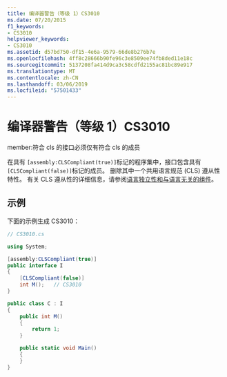 ```yaml
---
title: 编译器警告（等级 1）CS3010
ms.date: 07/20/2015
f1_keywords:
- CS3010
helpviewer_keywords:
- CS3010
ms.assetid: d57bd750-df15-4e6a-9579-66de8b276b7e
ms.openlocfilehash: 4ff8c28666b90fe96c3e8509ee74fb8ded11e18c
ms.sourcegitcommit: 5137208fa414d9ca3c58cdfd2155ac81bc89e917
ms.translationtype: MT
ms.contentlocale: zh-CN
ms.lasthandoff: 03/06/2019
ms.locfileid: "57501433"
---
```

# <a name="compiler-warning-level-1-cs3010"></a>编译器警告（等级 1）CS3010

member:符合 cls 的接口必须仅有符合 cls 的成员

在具有 `[assembly:CLSCompliant(true)]`标记的程序集中，接口包含具有 `[CLSCompliant(false)]`标记的成员。 删除其中一个共用语言规范 (CLS) 遵从性特性。 有关 CLS 遵从性的详细信息，请参阅[语言独立性和与语言无关的组件](../../standard/language-independence.md)。

## <a name="example"></a>示例

下面的示例生成 CS3010：

```csharp
// CS3010.cs

using System;

[assembly:CLSCompliant(true)]
public interface I
{
    [CLSCompliant(false)]
    int M();   // CS3010
}

public class C : I
{
    public int M()
    {
        return 1;
    }

    public static void Main()
    {
    }
}
```
